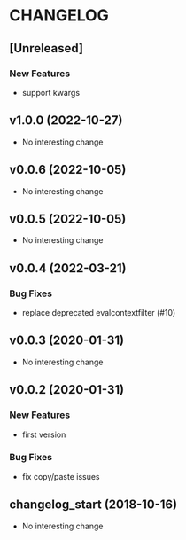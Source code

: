 # CHANGELOG

## [Unreleased]

### New Features

- support kwargs

## v1.0.0 (2022-10-27)

- No interesting change

## v0.0.6 (2022-10-05)

- No interesting change

## v0.0.5 (2022-10-05)

- No interesting change

## v0.0.4 (2022-03-21)

### Bug Fixes

- replace deprecated evalcontextfilter (#10)

## v0.0.3 (2020-01-31)

- No interesting change

## v0.0.2 (2020-01-31)

### New Features

- first version

### Bug Fixes

- fix copy/paste issues

## changelog_start (2018-10-16)

- No interesting change


